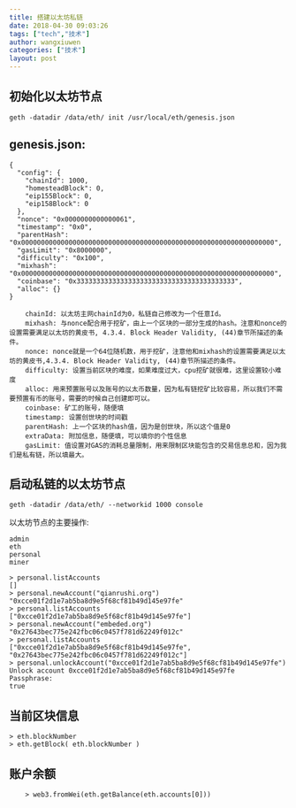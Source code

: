 ```yaml
---
title: 搭建以太坊私链
date: 2018-04-30 09:03:26
tags: ["tech","技术"]
author: wangxiuwen
categories: ["技术"]
layout: post
---
```


## 初始化以太坊节点
	
	geth -datadir /data/eth/ init /usr/local/eth/genesis.json

## genesis.json:

    {
      "config": {
        "chainId": 1000,
        "homesteadBlock": 0,
        "eip155Block": 0,
        "eip158Block": 0
      },
      "nonce": "0x0000000000000061",
      "timestamp": "0x0",
      "parentHash": "0x0000000000000000000000000000000000000000000000000000000000000000",
      "gasLimit": "0x8000000",
      "difficulty": "0x100",
      "mixhash": "0x0000000000000000000000000000000000000000000000000000000000000000",
      "coinbase": "0x3333333333333333333333333333333333333333",
      "alloc": {}
    }

```
    chainId: 以太坊主网chainId为0，私链自己修改为一个任意Id。
    mixhash: 与nonce配合用于挖矿，由上一个区块的一部分生成的hash。注意和nonce的设置需要满足以太坊的黄皮书, 4.3.4. Block Header Validity, (44)章节所描述的条件。
    nonce: nonce就是一个64位随机数，用于挖矿，注意他和mixhash的设置需要满足以太坊的黄皮书,4.3.4. Block Header Validity, (44)章节所描述的条件。
    difficulty: 设置当前区块的难度，如果难度过大，cpu挖矿就很难，这里设置较小难度
    alloc: 用来预置账号以及账号的以太币数量，因为私有链挖矿比较容易，所以我们不需要预置有币的账号，需要的时候自己创建即可以。
    coinbase: 矿工的账号，随便填
    timestamp: 设置创世块的时间戳
    parentHash: 上一个区块的hash值，因为是创世块，所以这个值是0
    extraData: 附加信息，随便填，可以填你的个性信息
    gasLimit: 值设置对GAS的消耗总量限制，用来限制区块能包含的交易信息总和，因为我们是私有链，所以填最大。
```

## 启动私链的以太坊节点

	geth -datadir /data/eth/ --networkid 1000 console


以太坊节点的主要操作:

    admin
    eth
    personal
    miner

	> personal.listAccounts
	[]
	> personal.newAccount("qianrushi.org")
	"0xcce01f2d1e7ab5ba8d9e5f68cf81b49d145e97fe"
	> personal.listAccounts
	["0xcce01f2d1e7ab5ba8d9e5f68cf81b49d145e97fe"]
	> personal.newAccount("embeded.org")
	"0x27643bec775e242fbc06c0457f781d62249f012c"
	> personal.listAccounts
	["0xcce01f2d1e7ab5ba8d9e5f68cf81b49d145e97fe", "0x27643bec775e242fbc06c0457f781d62249f012c"]
	> personal.unlockAccount("0xcce01f2d1e7ab5ba8d9e5f68cf81b49d145e97fe")
	Unlock account 0xcce01f2d1e7ab5ba8d9e5f68cf81b49d145e97fe
	Passphrase: 
	true

## 当前区块信息

	> eth.blockNumber
	> eth.getBlock( eth.blockNumber )

## 账户余额
		> web3.fromWei(eth.getBalance(eth.accounts[0]))